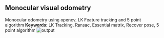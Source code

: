 ## Monocular visual odometry
Monocular odometry using opencv, LK Feature tracking and 5 point algorithm
**Keywords**: LK Tracking, Ransac, Essential matrix, Recover pose, 5 point algorithm
![output](https://github.com/suryaprakashrajkumar/Mono_Visual_Odometry/raw/main/output.gif)
